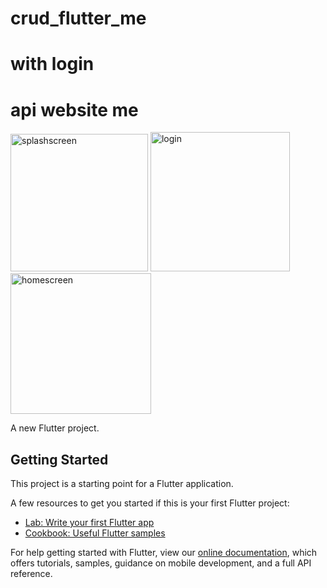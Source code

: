 # crud_flutter_me
# with login
# api website me

<img width="220" alt="splashscreen" src="https://user-images.githubusercontent.com/40392114/67607221-f4349380-f7ad-11e9-9424-d673527bb907.png">
<img width="223" alt="login" src="https://user-images.githubusercontent.com/40392114/67607270-17f7d980-f7ae-11e9-8e09-746a1424391e.png">
<img width="225" alt="homescreen" src="https://user-images.githubusercontent.com/40392114/67607269-175f4300-f7ae-11e9-82b7-d1dc45454e34.png">

A new Flutter project.

## Getting Started

This project is a starting point for a Flutter application.

A few resources to get you started if this is your first Flutter project:

- [Lab: Write your first Flutter app](https://flutter.dev/docs/get-started/codelab)
- [Cookbook: Useful Flutter samples](https://flutter.dev/docs/cookbook)

For help getting started with Flutter, view our
[online documentation](https://flutter.dev/docs), which offers tutorials,
samples, guidance on mobile development, and a full API reference.
